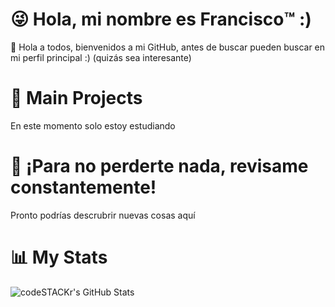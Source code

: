 # 😜 Hola, mi nombre es Francisco™️ :)

🥳 Hola a todos, bienvenidos a mi GitHub, antes de buscar pueden buscar en mi perfil principal :) (quizás sea interesante)

# 💠 Main Projects

En este momento solo estoy estudiando

# 🔰 ¡Para no perderte nada, revisame constantemente!

Pronto podrías descrubrir nuevas cosas aquí

# 📊 My Stats

  <img align="left" alt="codeSTACKr's GitHub Stats" src="https://github-readme-stats.codestackr.vercel.app/api?username=frajimber1&show_icons=true&hide_border=true" />
<!--
**frajimber1/frajimber1** is a ✨ _special_ ✨ repository because its `README.md` (this file) appears on your GitHub profile.

Here are some ideas to get you started:

- 🔭 I’m currently working on ...
- 🌱 I’m currently learning ...
- 👯 I’m looking to collaborate on ...
- 🤔 I’m looking for help with ...
- 💬 Ask me about ...
- 📫 How to reach me: ...
- 😄 Pronouns: ...
- ⚡ Fun fact: ...
-->
